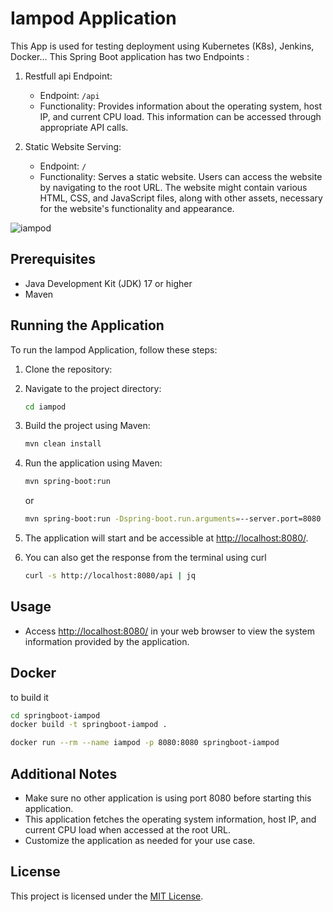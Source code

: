 # Iampod Application
This App is  used for testing deployment using Kubernetes (K8s), Jenkins,  Docker...
This Spring Boot application has two Endpoints :
1. Restfull api Endpoint:
   - Endpoint: `/api`
   - Functionality: Provides information about the operating system, host IP, and current CPU load. This information can be accessed through appropriate API calls.

2. Static Website Serving:
   - Endpoint: `/`
   - Functionality: Serves a static website. Users can access the website by navigating to the root URL. The website might contain various HTML, CSS, and JavaScript files, along with other assets, necessary for the website's functionality and appearance.

![iampod](https://raw.githubusercontent.com/BashirAljounaidy/springboot-iampod/main/iampod-springboot.gif
)
## Prerequisites
- Java Development Kit (JDK) 17 or higher
- Maven

## Running the Application
To run the Iampod Application, follow these steps:

1. Clone the repository:

2. Navigate to the project directory:
   ```sh
   cd iampod
   ```

3. Build the project using Maven:
   ```sh
   mvn clean install
   ```

4. Run the application using Maven:
   ```sh
   mvn spring-boot:run
   ```
   or
   ```sh
   mvn spring-boot:run -Dspring-boot.run.arguments=--server.port=8080
   ```
5. The application will start and be accessible at [http://localhost:8080/](http://localhost:8080/).

6. You can also get the response from the terminal using curl 
   ```bash
   curl -s http://localhost:8080/api | jq
   ```


## Usage
- Access [http://localhost:8080/](http://localhost:8080/) in your web browser to view the system information provided by the application.
## Docker 

to build it 
```bash
cd springboot-iampod
docker build -t springboot-iampod .
```
```bash
docker run --rm --name iampod -p 8080:8080 springboot-iampod 
```
## Additional Notes
- Make sure no other application is using port 8080 before starting this application.
- This application fetches the operating system information, host IP, and current CPU load when accessed at the root URL.
- Customize the application as needed for your use case.

## License
This project is licensed under the [MIT License](https://opensource.org/licenses/MIT).
